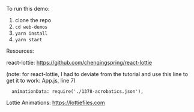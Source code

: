 To run this demo:
1. clone the repo
2. `cd web-demos`
3. `yarn install`
4. `yarn start`

Resources:

react-lottie: https://github.com/chenqingspring/react-lottie

(note: for react-lottie, I had to deviate from the tutorial and use this line to get it to work: App.js, line 7)
```
  animationData: require('./1378-acrobatics.json'),
```

Lottie Animations: https://lottiefiles.com
